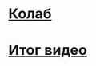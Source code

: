 # [Колаб](https://colab.research.google.com/drive/1avk8DgjRDq2BYkXmnq03zQuzsxB3RrG1?usp=sharing)
# [Итог видео](https://drive.google.com/file/d/1-GuUCHHG0y9sY_ezUovSQOSPxPMdVXfj/view?usp=sharing)
